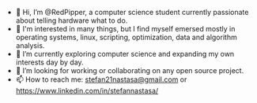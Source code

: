 - 👋 Hi, I’m @RedPipper, a computer science student currently passionate about telling hardware what to do.
- 👀 I'm interested in many things, but I find myself emersed mostly in operating systems, linux, scripting, optimization, data and algorithm analysis.
- 🌱 I’m currently exploring computer science and expanding my own interests day by day. 
- 💞️ I’m looking for working or collaborating on any open source project.
- 📫 How to reach me: stefan21nastasa@gmail.com or https://www.linkedin.com/in/stefannastasa/

<!---
RedPipper/RedPipper is a ✨ special ✨ repository because its `README.md` (this file) appears on your GitHub profile.
You can click the Preview link to take a look at your changes.
--->
